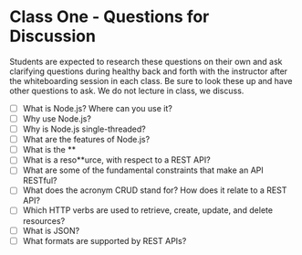 # Class One - Questions for Discussion

Students are expected to research these questions on their own and ask clarifying questions during healthy back and forth with the instructor after the whiteboarding session in each class. Be sure to look these up and have other questions to ask. We do not lecture in class, we discuss.

- [ ] What is Node.js? Where can you use it?
- [ ] Why use Node.js?
- [ ] Why is Node.js single-threaded?
- [ ] What are the features of Node.js?
- [ ] What is the **
- [ ] What is a reso**urce, with respect to a REST API?
- [ ] What are some of the fundamental constraints that make an API RESTful?
- [ ] What does the acronym CRUD stand for? How does it relate to a REST API?
- [ ] Which HTTP verbs are used to retrieve, create, update, and delete resources?
- [ ] What is JSON?
- [ ] What formats are supported by REST APIs?
